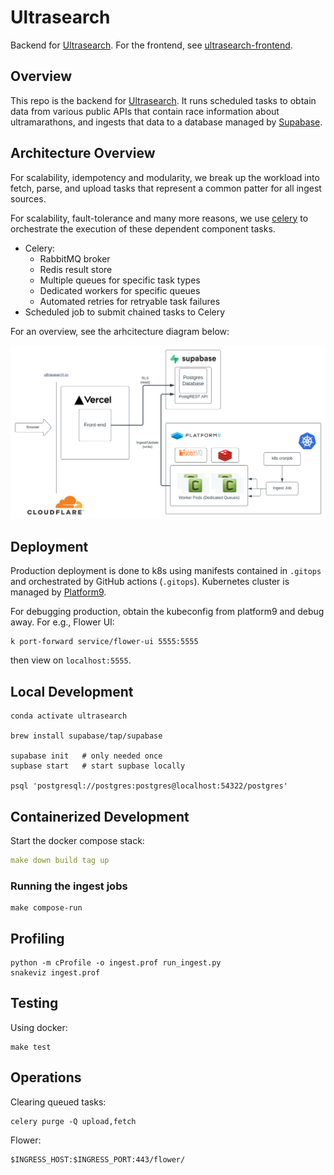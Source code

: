 # Ultrasearch

Backend for [Ultrasearch](https://ultrasearch.io).
For the frontend, see [ultrasearch-frontend](https://github.com/pdbaines/ultrasearch-frontend).

## Overview

This repo is the backend for [Ultrasearch](https://ultrasearch.io).
It runs scheduled tasks to obtain data from various public APIs
that contain race information about ultramarathons, and ingests
that data to a database managed by [Supabase](https://supabase.com).

## Architecture Overview

For scalability, idempotency and modularity, we break up the
workload into fetch, parse, and upload tasks that represent
a common patter for all ingest sources.

For scalability, fault-tolerance and many more reasons, we use
[celery](https://celeryproject.org) to orchestrate the execution of
these dependent component tasks. 

* Celery:
  * RabbitMQ broker
  * Redis result store
  * Multiple queues for specific task types
  * Dedicated workers for specific queues
  * Automated retries for retryable task failures
* Scheduled job to submit chained tasks to Celery

For an overview, see the arhcitecture diagram below:

<img src="ultrasearch.svg" alt="drawing" width="800"/>

## Deployment

Production deployment is done to k8s using manifests contained
in `.gitops` and orchestrated by GitHub actions (`.gitops`).
Kubernetes cluster is managed by [Platform9](platform9.com).

For debugging production, obtain the kubeconfig from platform9
and debug away. For e.g., Flower UI:
```
k port-forward service/flower-ui 5555:5555
```
then view on `localhost:5555`.

## Local Development

```commandline
conda activate ultrasearch

brew install supabase/tap/supabase

supabase init   # only needed once
supbase start   # start supbase locally

psql 'postgresql://postgres:postgres@localhost:54322/postgres'
```

## Containerized Development

Start the docker compose stack: 
```yaml
make down build tag up
```

### Running the ingest jobs

```
make compose-run
```

## Profiling

```
python -m cProfile -o ingest.prof run_ingest.py
snakeviz ingest.prof
```

## Testing

Using docker:
```
make test
```

## Operations

Clearing queued tasks:
```
celery purge -Q upload,fetch
```

Flower:
```
$INGRESS_HOST:$INGRESS_PORT:443/flower/
```
